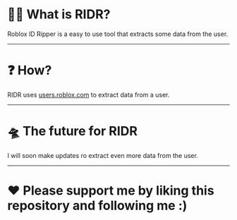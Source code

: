 # 😶‍🌫️ What is RIDR?

Roblox ID Ripper is a easy to use tool that extracts some data from the user.
***

# ❓ How?

RIDR uses [users.roblox.com](https://users.roblox.com/docs/index.html) to extract data from a user.
***

# 🛸 The future for RIDR

I will soon make updates ro extract even more data from the user.
***

# ❤️ Please support me by liking this repository and following me :)
